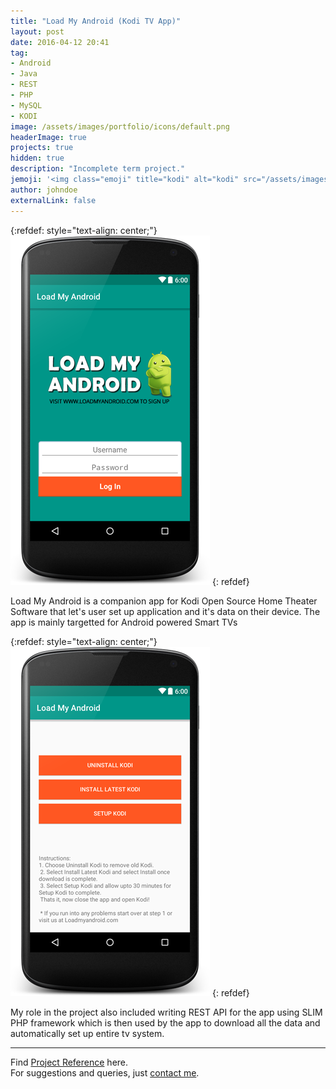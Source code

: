 ```yaml
---
title: "Load My Android (Kodi TV App)"
layout: post
date: 2016-04-12 20:41
tag: 
- Android
- Java
- REST
- PHP
- MySQL
- KODI
image: /assets/images/portfolio/icons/default.png
headerImage: true
projects: true
hidden: true
description: "Incomplete term project."
jemoji: '<img class="emoji" title="kodi" alt="kodi" src="/assets/images/portfolio/icons/default.png" height="20" width="20" align="absmiddle">'
author: johndoe
externalLink: false
---
```


{:refdef: style="text-align: center;"}
![Screenshot](/assets/images/portfolio/kodi_0.png)
{: refdef}

Load My Android is a companion app for Kodi Open Source Home Theater Software that let's user set up application and it's data on their device. The app is mainly targetted for Android powered Smart TVs

{:refdef: style="text-align: center;"}
![Screenshot](/assets/images/portfolio/kodi_1.png)
{: refdef}

My role in the project also included writing REST API for the app using SLIM PHP framework which is then used by the app to download all the data and automatically set up entire tv system. 

---

Find [Project Reference](https://www.freelancer.com/projects/Mobile-Phone/Write-Android-application-Urgently-9986120/) here.<br />
For suggestions and queries, just [contact me](http://linkedin.com/in/xuhaibahmad).
